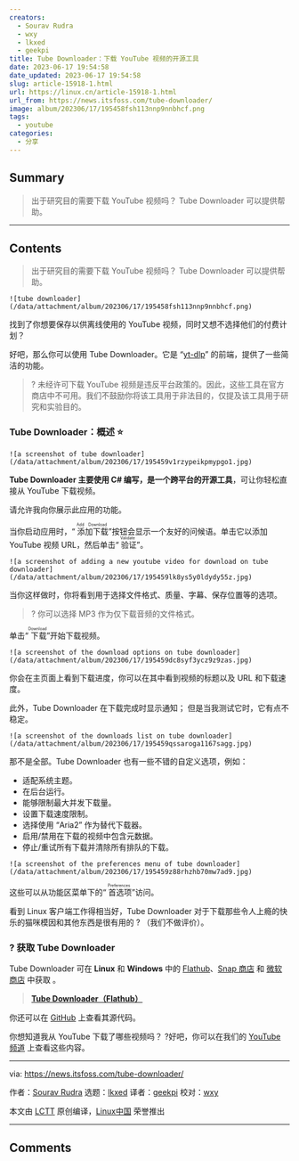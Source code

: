 ```yaml
---
creators:
  - Sourav Rudra
  - wxy
  - lkxed
  - geekpi
title: Tube Downloader：下载 YouTube 视频的开源工具
date: 2023-06-17 19:54:58
date_updated: 2023-06-17 19:54:58
slug: article-15918-1.html
url: https://linux.cn/article-15918-1.html
url_from: https://news.itsfoss.com/tube-downloader/
image: album/202306/17/195458fsh113nnp9nnbhcf.png
tags:
  - youtube
categories:
  - 分享
---
```


## Summary

> 出于研究目的需要下载 YouTube 视频吗？ Tube Downloader 可以提供帮助。

***

<!-- more -->

## Contents

> 
> 出于研究目的需要下载 YouTube 视频吗？ Tube Downloader 可以提供帮助。
> 
> 
> 

`![tube downloader](/data/attachment/album/202306/17/195458fsh113nnp9nnbhcf.png)`

找到了你想要保存以供离线使用的 YouTube 视频，同时又想不选择他们的付费计划？

好吧，那么你可以使用 Tube Downloader。它是 “[yt-dlp](https://github.com:443/yt-dlp/yt-dlp)” 的前端，提供了一些简洁的功能。

> 
> ? 未经许可下载 YouTube 视频是违反平台政策的。因此，这些工具在官方商店中不可用。我们不鼓励你将该工具用于非法目的，仅提及该工具用于研究和实验目的。
> 
> 
> 

### Tube Downloader：概述 ⭐

`![a screenshot of tube downloader](/data/attachment/album/202306/17/195459v1rzypeikpmypgo1.jpg)`

**Tube Downloader 主要使用 C# 编写，是一个跨平台的开源工具**，可让你轻松直接从 YouTube 下载视频。

请允许我向你展示此应用的功能。

当你启动应用时，“<ruby> 添加下载 <rt>  Add Download </rt></ruby>”按钮会显示一个友好的问候语。单击它以添加 YouTube 视频 URL，然后单击“<ruby> 验证 <rt>  Validate </rt></ruby>”。

`![a screenshot of adding a new youtube video for download on tube downloader](/data/attachment/album/202306/17/195459lk8ys5y0ldydy55z.jpg)`

当你这样做时，你将看到用于选择文件格式、质量、字幕、保存位置等的选项。

> 
> ? 你可以选择 MP3 作为仅下载音频的文件格式。
> 
> 
> 

单击“<ruby> 下载 <rt>  Download </rt></ruby>”开始下载视频。

`![a screenshot of the download options on tube downloader](/data/attachment/album/202306/17/195459dc8syf3ycz9z9zas.jpg)`

你会在主页面上看到下载进度，你可以在其中看到视频的标题以及 URL 和下载速度。

此外，Tube Downloader 在下载完成时显示通知； 但是当我测试它时，它有点不稳定。

`![a screenshot of the downloads list on tube downloader](/data/attachment/album/202306/17/195459qssaroga1167sagg.jpg)`

那不是全部。Tube Downloader 也有一些不错的自定义选项，例如：

* 适配系统主题。
* 在后台运行。
* 能够限制最大并发下载量。
* 设置下载速度限制。
* 选择使用 “Aria2” 作为替代下载器。
* 启用/禁用在下载的视频中包含元数据。
* 停止/重试所有下载并清除所有排队的下载。

`![a screenshot of the preferences menu of tube downloader](/data/attachment/album/202306/17/195459z88rhzhb70mw7ad9.jpg)`

这些可以从功能区菜单下的“<ruby> 首选项 <rt>  Preferences </rt></ruby>”访问。

看到 Linux 客户端工作得相当好，Tube Downloader 对于下载那些令人上瘾的快乐的猫咪模因和其他东西是很有用的 ? （我们不做评价）。

### ? 获取 Tube Downloader

Tube Downloader 可在 **Linux** 和 **Windows** 中的 [Flathub](https://flathub.org:443/apps/org.nickvision.tubeconverter)、[Snap 商店](https://snapcraft.io:443/tube-converter) 和 [微软商店](https://apps.microsoft.com:443/store/detail/nickvision-tube-converter/9PD80NNX004P) 中获取 。

> 
> **[Tube Downloader（Flathub）](https://flathub.org:443/apps/org.nickvision.tubeconverter)**
> 
> 
> 

你还可以在 [GitHub](https://github.com:443/NickvisionApps/TubeConverter) 上查看其源代码。

你想知道我从 YouTube 下载了哪些视频吗？ ?好吧，你可以在我们的 [YouTube 频道](https://www.youtube.com:443/@Itsfoss) 上查看这些内容。

---

via: <https://news.itsfoss.com/tube-downloader/>

作者：[Sourav Rudra](https://news.itsfoss.com/author/sourav/) 选题：[lkxed](https://github.com/lkxed/) 译者：[geekpi](https://github.com/geekpi) 校对：[wxy](https://github.com/wxy)

本文由 [LCTT](https://github.com/LCTT/TranslateProject) 原创编译，[Linux中国](https://linux.cn/) 荣誉推出

***

## Comments

